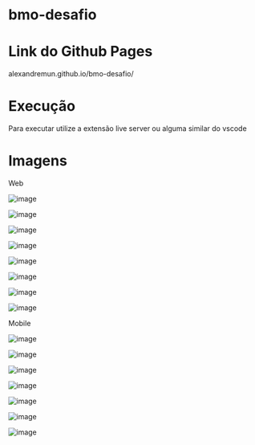 # bmo-desafio

# Link do Github Pages
alexandremun.github.io/bmo-desafio/

# Execução
Para executar utilize a extensão live server ou alguma similar do vscode

# Imagens

Web

![image](https://user-images.githubusercontent.com/51013093/233853135-71840207-86e0-4767-b13c-dc9e8e95c2f4.png)

![image](https://user-images.githubusercontent.com/51013093/233853141-015d66c0-4ce3-481f-8f68-5be2f904d84f.png)

![image](https://user-images.githubusercontent.com/51013093/233853148-4ac3641f-9a36-4ebd-8556-3be09b256104.png)

![image](https://user-images.githubusercontent.com/51013093/233853161-2ddf8110-43b1-4372-9d4c-d97808d24c86.png)

![image](https://user-images.githubusercontent.com/51013093/233853171-bebd9e58-7565-4e96-8c84-3bbce68866ef.png)

![image](https://user-images.githubusercontent.com/51013093/233853182-76076983-2048-4a04-bcca-6c32f7058be2.png)

![image](https://user-images.githubusercontent.com/51013093/233853187-9af96ffe-290e-49b7-add0-896d6914b23e.png)

![image](https://user-images.githubusercontent.com/51013093/233853326-65f6901a-6872-4e98-a505-b19eb95334a9.png)


Mobile

![image](https://user-images.githubusercontent.com/51013093/233853226-2e8c6f73-c4c8-4071-8e26-d9342d505f8f.png)

![image](https://user-images.githubusercontent.com/51013093/233853232-1b3753e1-c700-4b34-8c67-81bf31a41e6d.png)

![image](https://user-images.githubusercontent.com/51013093/233853247-25290f75-ddcd-42a2-895c-b642512ecc47.png)

![image](https://user-images.githubusercontent.com/51013093/233853258-427d713e-57bd-4cb2-a948-c6ac561134d2.png)

![image](https://user-images.githubusercontent.com/51013093/233853272-855e82f1-df0d-48eb-9098-b9e2284b6a4f.png)

![image](https://user-images.githubusercontent.com/51013093/233853282-bb9145c1-578e-42ff-b8f0-91cefc37088a.png)

![image](https://user-images.githubusercontent.com/51013093/233853294-588a4f1f-4421-491a-af41-efa5237720f2.png)

